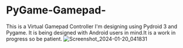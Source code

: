 # PyGame-Gamepad-
This is a Virtual Gamepad Controller I'm designing using Pydroid 3 and Pygame. It is being designed with Android users in mind.It is a work in progress so be patient.
![Screenshot_2024-01-20_041831](https://github.com/brandonendall/PyGame-Gamepad-/assets/95461988/c0239312-15fd-439e-83bb-d63093927fd4)

